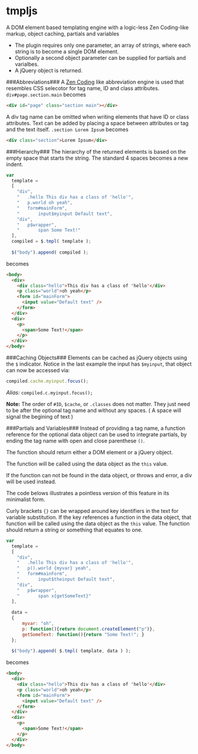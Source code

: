 tmpljs
=======

A DOM element based templating engine with a logic-less Zen Coding-like markup, object caching, partials and variables

* The plugin requires only one parameter, an array of strings, where each string is to become a single DOM element.
* Optionally a second object parameter can be supplied for partials and varialbes.
* A jQuery object is returned.

###Abbreviations###
A [Zen Coding](http://code.google.com/p/zen-coding/) like abbreviation engine is used that resembles CSS selecotor for tag name, ID and class attributes.
`div#page.section.main`
becomes
```html
<div id="page" class="section main"></div>
```

A div tag name can be omitted when writing elements that have ID or class attributes.
Text can be added by placing a space between attributes or tag and the text itself.
`.section Lorem Ipsum`
becomes
```html
<div class="section">Lorem Ipsum</div>
```

###Hierarchy###
The hierarchy of the returned elements is based on the empty space that starts the string. 
The standard 4 spaces becomes a new indent.

```js
var
  template = 
  [
    "div",
    "   .hello This div has a class of 'hello'",
    "   p.world oh yeah",
    "   form#mainForm",
    "       input$myinput Default text",
    "div",
    "   p$wrapper",
    "       span Some Text!"
  ],
  compiled = $.tmpl( template );
  
  $("body").append( compiled );
```
becomes
```html
<body>
  <div>
    <div class="hello">This div has a class of 'hello'</div>
    <p class="world">oh yeah</p>
    <form id="mainForm">
      <input value="Default text" />
    </form>
  </div>
  <div>
    <p>
      <span>Some Text!</span>
    </p>
  </div>
</body>
```
###Caching Objects###
Elements can be cached as jQuery objects using the `$` indicator. Notice in the last example the input has `$myinput`,
that object can now be accessed via:
```js
compiled.cache.myinput.focus();
```
*Alias:* `compiled.c.myinput.focus();`

**Note:** The order of `#ID`, `$cache`, or `.classes` does not matter. They just need to be after the optional tag name and without any spaces. ( A space will signal the begining of text )


###Partials and Variables###
Instead of providing a tag name, a function reference for the optional data object can be used to integrate partials,
by ending the tag name with open and close parenthese `()`.

The function should return either a DOM element or a jQuery object.

The function will be called using the data object as the `this` value.

If the function can not be found in the data object, or throws and error, a div will be used instead.

The code belows illustrates a pointless version of this feature in its minimalist form.

Curly brackets `{}` can be wrapped around key identifiers in the text for variable substitution.
If the key references a function in the data object, that function will be called using the data object as the `this` value.
The function should return a string or something that equates to one.

```js
var
  template = 
  [
    "div",
    "   .hello This div has a class of 'hello'",
    "   p().world {myvar} yeah",
    "   form#mainForm",
    "       input$theinput Default text",
    "div",
    "   p$wrapper",
    "       span x{getSomeText}"
  ],
  
  data =
  {
      myvar: "oh",
      p: function(){return document.createElement("p")},
      getSomeText: function(){return "Some Text!"; }
  };
  
  $("body").append( $.tmpl( template, data ) );
```
becomes
```html
<body>
  <div>
    <div class="hello">This div has a class of 'hello'</div>
    <p class="world">oh yeah</p>
    <form id="mainForm">
      <input value="Default text" />
    </form>
  </div>
  <div>
    <p>
      <span>Some Text!</span>
    </p>
  </div>
</body>
```
